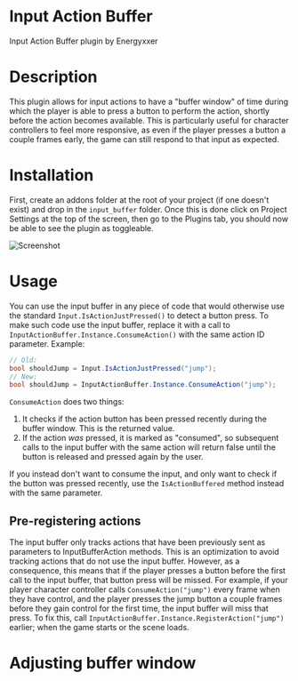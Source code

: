 # Input Action Buffer

Input Action Buffer plugin
by Energyxxer

# Description

This plugin allows for input actions to have a "buffer window" of time during which the player is able to press a button to perform the action, shortly before the action becomes available.
This is particularly useful for character controllers to feel more responsive, as even if the player presses a button a couple frames early, the game can still respond to that input as expected.

# Installation
First, create an addons folder at the root of your project (if one doesn't exist) and drop in the `input_buffer` folder. Once this is done click on Project Settings at the top of the screen, then go to the Plugins tab, you should now be able to see the plugin as toggleable.

![Screenshot](https://cdn.discordapp.com/attachments/1132083965700882563/1192958709819789442/image.png?ex=65aaf860&is=65988360&hm=c3a5070299ef76d45c3c7cebf1a0bf60b4667ab6d5c0afc0f0da805171307f0b&)

# Usage
You can use the input buffer in any piece of code that would otherwise use the standard `Input.IsActionJustPressed()` to detect a button press.
To make such code use the input buffer, replace it with a call to `InputActionBuffer.Instance.ConsumeAction()` with the same action ID parameter.
Example:
```CS
// Old:
bool shouldJump = Input.IsActionJustPressed("jump");
// New:
bool shouldJump = InputActionBuffer.Instance.ConsumeAction("jump");
```

`ConsumeAction` does two things:
1. It checks if the action button has been pressed recently during the buffer window. This is the returned value.
2. If the action _was_ pressed, it is marked as "consumed", so subsequent calls to the input buffer with the same action will return false until the button is released and pressed again by the user.

If you instead don't want to consume the input, and only want to check if the button was pressed recently, use the `IsActionBuffered` method instead with the same parameter.

## Pre-registering actions
The input buffer only tracks actions that have been previously sent as parameters to InputBufferAction methods. This is an optimization to avoid tracking actions that do not use the input buffer.
However, as a consequence, this means that if the player presses a button before the first call to the input buffer, that button press will be missed.
For example, if your player character controller calls `ConsumeAction("jump")` every frame when they have control, and the player presses the jump button a couple frames before they gain control for the first time, the input buffer will miss that press.
To fix this, call `InputActionBuffer.Instance.RegisterAction("jump")` earlier; when the game starts or the scene loads.

# Adjusting buffer window
